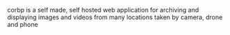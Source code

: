 corbp is a self made, self hosted web application for archiving and displaying images and videos from many locations taken by camera, drone and phone
